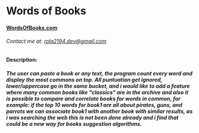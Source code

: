 # Words of Books
#### [WordsOfBooks.com](https://rola2194.github.io/Words-of-Books/)
###### Contact me at: rola2194.dev@gmail.com
#### Description:
##### The user can paste a book or any text, the program count every word and display the most commons on top. All puntuation get ignored, lower/uppercase go in the same bucket, and i would like to add a feature where many common books like "classics" are in the archive and also it is possible to compare and correlate books for words in common, for example: if the top 10 words for book1 are all about pirates, guns, and parrots we can associate book1 with another book with similar results, as i was searching the web this is not been done already and i find that could be a new way for books suggestion algorithms.
